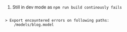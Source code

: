 1. Still in dev mode as `npm run build continously fails`
```

> Export encountered errors on following paths:
	/models/blog.model
```